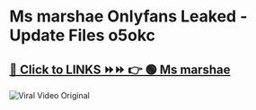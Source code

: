 
 # Ms marshae Onlyfans Leaked - Update Files o5okc

## <h2><a href="https://clipsfans.com/Ms_marshae&ref=git">🔗 Click to LINKS ⏩⏩ 👉 🟢 Ms marshae </a></h2>

<a href="https://clipsfans.com/Ms_marshae&ref=git" rel="nofollow" data-target="animated-image.originalLink"><img src="https://i.ibb.co.com/xMMVF88/686577567.gif" alt="Viral Video Original" style="max-width: 100%; display: inline-block;" data-target="animated-image.originalImage"></a>

